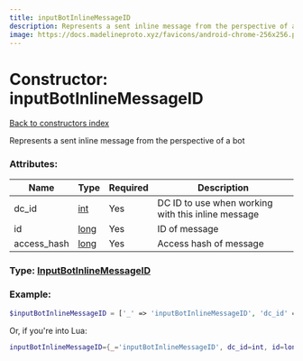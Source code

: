 ```yaml
---
title: inputBotInlineMessageID
description: Represents a sent inline message from the perspective of a bot
image: https://docs.madelineproto.xyz/favicons/android-chrome-256x256.png
---
```

# Constructor: inputBotInlineMessageID  
[Back to constructors index](index.md)



Represents a sent inline message from the perspective of a bot

### Attributes:

| Name     |    Type       | Required | Description |
|----------|---------------|----------|-------------|
|dc\_id|[int](../types/int.md) | Yes|DC ID to use when working with this inline message|
|id|[long](../types/long.md) | Yes|ID of message|
|access\_hash|[long](../types/long.md) | Yes|Access hash of message|



### Type: [InputBotInlineMessageID](../types/InputBotInlineMessageID.md)


### Example:

```php
$inputBotInlineMessageID = ['_' => 'inputBotInlineMessageID', 'dc_id' => int, 'id' => long, 'access_hash' => long];
```  


Or, if you're into Lua:

```lua
inputBotInlineMessageID={_='inputBotInlineMessageID', dc_id=int, id=long, access_hash=long}

```


